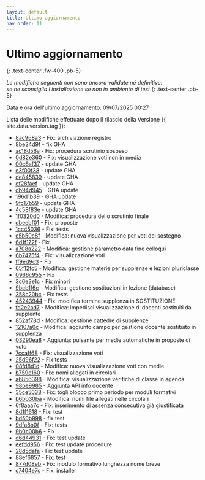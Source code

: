 ```yaml
---
layout: default
title: Ultimo aggiornamento
nav_order: 11
---
```


# Ultimo aggiornamento
{: .text-center .fw-400 .pb-5}

_Le modifiche seguenti non sono ancora validate né definitive:<br>se ne sconsiglia l'installazione se non in ambiente di test_
{: .text-center .pb-5}

Data e ora dell'ultimo aggiornamento: 09/07/2025 00:27

Lista delle modifiche effettuate dopo il rilascio della Versione {{ site.data.version.tag }}:

- [8ac968a3](http://github.com/iisgiua/giuaschool/commit/8ac968a3f2394474d922d3c6aa1fe304909213c5) - Fix: archiviazione registro
- [8be24d9f](http://github.com/iisgiua/giuaschool/commit/8be24d9ff803721cebf2dfa9cf7e2c075452ad65) - fix GHA
- [ac18d56a](http://github.com/iisgiua/giuaschool/commit/ac18d56a6b41d7e1e8991927127cbaeb83792322) - Fix: procedura scrutinio sospeso
- [0d82e360](http://github.com/iisgiua/giuaschool/commit/0d82e3604ad4116393fd6f35342da02daa1316a9) - Fix: visualizzazione voti non in media
- [00c6af37](http://github.com/iisgiua/giuaschool/commit/00c6af3783b4302d4c7f7eca9190b761d0b9f982) - update GHA
- [e3f00f38](http://github.com/iisgiua/giuaschool/commit/e3f00f38c0e9ff69f1fcea5c8e94d52d605e1180) - update GHA
- [de845839](http://github.com/iisgiua/giuaschool/commit/de84583905b098830685f01c49c1f68d8f8f4f82) - update GHA
- [ef28faef](http://github.com/iisgiua/giuaschool/commit/ef28faefcedac996d93fcf9320810fa81f153528) - update GHA
- [db94d945](http://github.com/iisgiua/giuaschool/commit/db94d94520be6c55590b696729ab3f7f75f8f325) - GHA update
- [196d1b39](http://github.com/iisgiua/giuaschool/commit/196d1b39b17320f203c7e5b24276deef85dc541e) - GHA update
- [9fc17b59](http://github.com/iisgiua/giuaschool/commit/9fc17b59dd9544c0d03e919f6fdb71316764aec4) - update GHA
- [4c58f83e](http://github.com/iisgiua/giuaschool/commit/4c58f83e2e7ffc8076aa95f35ee6189bc929f98e) - update GHA
- [1f0320d0](http://github.com/iisgiua/giuaschool/commit/1f0320d0cd2e5dec4335b1592edc87236a9e031b) - Modifica: procedura dello scrutinio finale
- [dbeebf01](http://github.com/iisgiua/giuaschool/commit/dbeebf01f18897194948afaf62bf9917c87746e7) - Fix: proposte
- [1cc45036](http://github.com/iisgiua/giuaschool/commit/1cc45036bc9c0dd2afabfb437244ee4b120156d1) - Fix: tests
- [e5b50c8f](http://github.com/iisgiua/giuaschool/commit/e5b50c8f60cbb8fed021d06cabde92b0309d1741) - Modifica: nuova visualizzazione per voti del sostegno
- [6d1f172f](http://github.com/iisgiua/giuaschool/commit/6d1f172f290604ee860162c8b07ad4309a075438) - Fix
- [a708a222](http://github.com/iisgiua/giuaschool/commit/a708a22248d193bf5dcaee688d883289ddf556a0) - Modifica: gestione parametro data fine colloqui
- [6b7475f4](http://github.com/iisgiua/giuaschool/commit/6b7475f4798d9be3c63f497cbb9f2ebb22e2710a) - Fix: visualizzazione voti
- [ff9ed9c3](http://github.com/iisgiua/giuaschool/commit/ff9ed9c312247fe4bdf009511427266abb1b083e) - Fix
- [65f12fc5](http://github.com/iisgiua/giuaschool/commit/65f12fc5664d4b02ea8b8b1502f4b7c2faf619df) - Modifica: gestione materie per supplenze e lezioni pluriclasse
- [0966c955](http://github.com/iisgiua/giuaschool/commit/0966c955c5e257e58ec2050893d71b64fa730545) - Fix
- [3c6e3e1c](http://github.com/iisgiua/giuaschool/commit/3c6e3e1cf43dadbe1d7fcdaff37672306055f7e2) - Fix minori
- [9bcb1f6c](http://github.com/iisgiua/giuaschool/commit/9bcb1f6ce7988814eff033b272301bb810ccc9c9) - Modifica: gestione sostituzioni in lezione (database)
- [358c20bc](http://github.com/iisgiua/giuaschool/commit/358c20bcfb4d7da7c7dd12ce697ecc91d9b46fae) - Fix tests
- [45243944](http://github.com/iisgiua/giuaschool/commit/45243944084e5ad94b983d94f66aad537666dc73) - Fix: modifica termine supplenza in SOSTITUZIONE
- [fd2e2ad7](http://github.com/iisgiua/giuaschool/commit/fd2e2ad73e84158e43d9c349453b7756187404b6) - Modifica: impedisci visualizzazione di docenti sostituiti da supplente
- [852af78d](http://github.com/iisgiua/giuaschool/commit/852af78d3c8206e9a42ffa5b5eb5fb193968c9bb) - Modifica: gestione cattedre di supplenze
- [12107a0c](http://github.com/iisgiua/giuaschool/commit/12107a0c7770988cc89b2b5c7eea8e2569439eef) - Modifica: aggiunto campo per gestione docente sostituito in supplenza
- [03290ea8](http://github.com/iisgiua/giuaschool/commit/03290ea8e6265d392278027bde27036a6109f1e3) - Aggiunta: pulsante per medie automatiche in proposte di voto
- [7ccaff68](http://github.com/iisgiua/giuaschool/commit/7ccaff684d2bbb6c7742d7528fd1b39892609f37) - Fix: visualizzazione voti
- [25d96f22](http://github.com/iisgiua/giuaschool/commit/25d96f2291ab258a625ececfcfaac5281504e6dd) - Fix tests
- [08fd8d1d](http://github.com/iisgiua/giuaschool/commit/08fd8d1d5959a7af0431dd50f329ee6178e4fe1f) - Modifica: nuova visualizzazione voti con medie
- [b759e160](http://github.com/iisgiua/giuaschool/commit/b759e160dc363f2b9dd9612dc9b0e8c751bcca58) - Fix: nomi allegati in circolari
- [a6856398](http://github.com/iisgiua/giuaschool/commit/a685639899041c7fad7406efe693b9f25e52b0d0) - Modifica: visualizzazione verifiche di classe in agenda
- [98be9985](http://github.com/iisgiua/giuaschool/commit/98be9985ba71545cf0c5c281c0a652ea1c2a1bf2) - Aggiunta API info docente
- [35ce5038](http://github.com/iisgiua/giuaschool/commit/35ce50387796b075092be0ea20586ad9a4f937fc) - Fix: togli blocco primo periodo per moduli formativi
- [b6bb30ba](http://github.com/iisgiua/giuaschool/commit/b6bb30ba3cf9182fa2313fdf81b32b5dce90bb27) - Modifica: nomi file allegati nelle circolari
- [6f8aaa7c](http://github.com/iisgiua/giuaschool/commit/6f8aaa7c24bc954463c45c3fa7beb9e5de06d92a) - Fix: inserimento di assenza consecutiva già giustificata
- [8d1f1618](http://github.com/iisgiua/giuaschool/commit/8d1f1618fc8be40596f6c3444e6e4d9c5f01fb5f) - Fix: test
- [bd50b998](http://github.com/iisgiua/giuaschool/commit/bd50b99895e8b3b67b08ed172bd6ec3a1630e5c5) - fix test
- [9dfa8b0f](http://github.com/iisgiua/giuaschool/commit/9dfa8b0f349aab2493dcde6f5841b5aa1ef30243) - Fix: tests
- [9b0c00b6](http://github.com/iisgiua/giuaschool/commit/9b0c00b67b3d86679e6785a72a115b699174050c) - Fix
- [d6d44931](http://github.com/iisgiua/giuaschool/commit/d6d449316bb09f7dd63912e6767594917b071c82) - Fix: test update
- [eefdd956](http://github.com/iisgiua/giuaschool/commit/eefdd956cfde7352b782f027fced528eff50d6ef) - Fix: test update procedure
- [28d5dafa](http://github.com/iisgiua/giuaschool/commit/28d5dafa4ca3573aaa2136d122eee2b5dd68a44d) - Fix test update
- [88ef6857](http://github.com/iisgiua/giuaschool/commit/88ef685782bb672c392443f1b8105636ccc5df7b) - Fix: test
- [877d08eb](http://github.com/iisgiua/giuaschool/commit/877d08eb8c012e89acf6c35f09302b7fbbdaa260) - Fix: modulo formativo lunghezza nome breve
- [c7404e7c](http://github.com/iisgiua/giuaschool/commit/c7404e7c712ae50cd5bc7fa8dd8af8b94002391a) - Fix: installer

